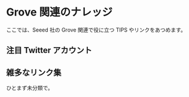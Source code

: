 # Grove 関連のナレッジ

ここでは、Seeed 社の Grove 関連で役に立つ TIPS やリンクをあつめます。

## 注目 Twitter アカウント

## 雑多なリンク集

ひとまず未分類で。